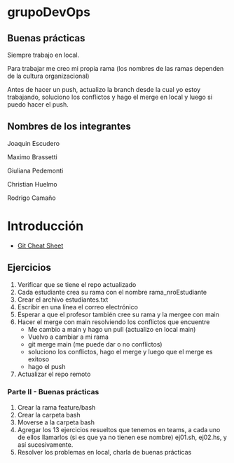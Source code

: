 # grupoDevOps

## Buenas prácticas
Siempre trabajo en local.

Para trabajar me creo mi propia rama (los nombres de las ramas dependen de la cultura organizacional)

Antes de hacer un push, actualizo la branch desde la cual yo estoy trabajando, soluciono los conflictos y hago el merge en local y luego si puedo hacer el push.

## Nombres de los integrantes

Joaquin Escudero 

Maximo Brassetti

Giuliana Pedemonti 

Christian Huelmo

Rodrigo Camaño

# Introducción

- [Git Cheat Sheet](https://education.github.com/git-cheat-sheet-education.pdf)

## Ejercicios
1. Verificar que se tiene el repo actualizado
2. Cada estudiante crea su rama con el nombre rama_nroEstudiante
3. Crear el archivo estudiantes.txt
4. Escribir en una línea el correo electrónico
5. Esperar a que el profesor también cree su rama y la mergee con main
6. Hacer el merge con main resolviendo los conflictos que encuentre
    * Me cambio a main y hago un pull (actualizo en local main)
    * Vuelvo a cambiar a mi rama
    * git merge main (me puede dar o no conflictos)
    * soluciono los conflictos, hago el merge y luego que el merge es exitoso
    * hago el push
8. Actualizar el repo remoto

### Parte II - Buenas prácticas
1. Crear la rama feature/bash
2. Crear la carpeta bash
3. Moverse a la carpeta bash
4. Agregar los 13 ejercicios resueltos que tenemos en teams, a cada uno de ellos llamarlos (si es que ya no tienen ese nombre) ej01.sh, ej02.hs, y así sucesivamente.
5. Resolver los problemas en local, charla de buenas prácticas
